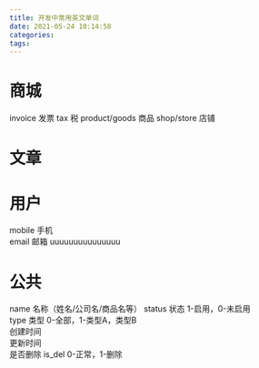 ```yaml
---
title: 开发中常用英文单词
date: 2021-05-24 10:14:58
categories:
tags:
---
```


# 商城

invoice    发票
tax	税
product/goods 商品
shop/store 店铺

# 文章

# 用户
mobile 手机   
email  邮箱   uuuuuuuuuuuuuuu

# 公共
name   名称（姓名/公司名/商品名等）
status 状态 1-启用，0-未启用   
type   类型 0-全部，1-类型A，类型B   
创建时间   
更新时间   
是否删除  is_del 0-正常，1-删除

